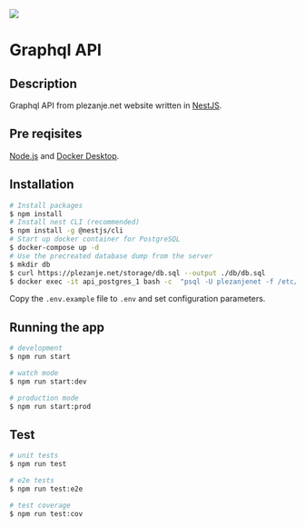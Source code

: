 <img src="https://www.plezanje.net/images/climbing_homepage.gif"  /></a>

# Graphql API

## Description

Graphql API from plezanje.net website written in [NestJS](https://nestjs.com/).

## Pre reqisites

[Node.js](https://nodejs.org/en/) and [Docker Desktop](https://www.docker.com/get-started).

## Installation

```bash
# Install packages
$ npm install
# Install nest CLI (recommended)
$ npm install -g @nestjs/cli
# Start up docker container for PostgreSQL
$ docker-compose up -d
# Use the precreated database dump from the server
$ mkdir db
$ curl https://plezanje.net/storage/db.sql --output ./db/db.sql
$ docker exec -it api_postgres_1 bash -c  "psql -U plezanjenet -f /etc/db/db.sql"
```

Copy the `.env.example` file to `.env` and set configuration parameters.

## Running the app

```bash
# development
$ npm run start

# watch mode
$ npm run start:dev

# production mode
$ npm run start:prod
```

## Test

```bash
# unit tests
$ npm run test

# e2e tests
$ npm run test:e2e

# test coverage
$ npm run test:cov
```
